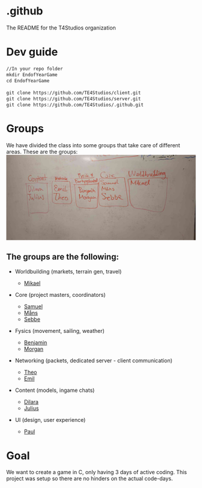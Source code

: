 # .github

The README for the T4Studios organization

# Dev guide

```
//In your repo folder
mkdir EndofYearGame
cd EndofYearGame

git clone https://github.com/TE4Studios/client.git
git clone https://github.com/TE4Studios/server.git
git clone https://github.com/TE4Studios/.github.git
```

# Groups

We have divided the class into some groups that take care of different areas. These are the groups:
![groups](./groups_whiteboard.png)

## The groups are the following:

-   Worldbuilding (markets, terrain gen, travel)

    -   [Mikael](https://github.com/0n10n7)

-   Core (project masters, coordinators)

    -   [Samuel](https://github.com/samstroyer)
    -   [Måns](https://github.com/fyrgeit)
    -   [Sebbe](https://github.com/seb-jen-dev)

-   Fysics (movement, sailing, weather)

    -   [Benjamin](https://github.com/Ruby1405)
    -   [Morgan](https://github.com/BOT-Mojjo)

-   Networking (packets, dedicated server - client communication)

    -   [Theo](https://github.com/zibbe77)
    -   [Emil](https://github.com/emilpoppler134)

-   Content (models, ingame chats)

    -   [Dilara](https://github.com/didgeridoogan)
    -   [Julius](https://github.com/Julius011)

-   UI (design, user experience)
    -   [Paul](https://github.com/Deathstructor)

# Goal

We want to create a game in C, only having 3 days of active coding. This project was setup so there are no hinders on the actual code-days.
